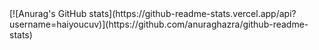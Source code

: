 <picture>
<!--   <source media="(prefers-color-scheme: dark)" srcset="https://raw.githubusercontent.com/haiyoucuv/haiyoucuv/output/github-contribution-grid-snake-dark.svg"> -->
<!--   <source media="(prefers-color-scheme: light)" srcset="https://raw.githubusercontent.com/haiyoucuv/haiyoucuv/output/github-contribution-grid-snake.svg"> -->
<!--   <img alt="github contribution grid snake animation" src="https://raw.githubusercontent.com/lxfriday/lxfriday/output/github-contribution-grid-snake.svg"> -->
  [![Anurag's GitHub stats](https://github-readme-stats.vercel.app/api?username=haiyoucuv)](https://github.com/anuraghazra/github-readme-stats)
</picture>
